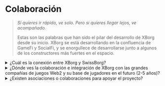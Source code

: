 # Colaboración

> _Si quieres ir rápido, ve solo. Pero si quieres llegar lejos, ve acompañado._&#x20;
>
>
>
> Estas son las palabras que han sido el pilar del desarrollo de XBorg desde su inicio. XBorg se está desarrollando en la confluencia de GameFi y SocialFi, y se enorgullece de desarrollarse junto a algunos de los constructores más fuertes en el espacio.

<details>

<summary>¿Cuál es la conexión entre XBorg y SwissBorg?</summary>

XBorg es la empresa de juegos de SwissBorg, una destacada aplicación europea de gestión de riqueza criptográfica con más de 750,000 usuarios verificados. La relación entre SwissBorg y XBorg va mucho más allá de una simple asociación o inversión, ya que las dos entidades están estrechamente entrelazadas de manera mutuamente beneficiosa. XBorg disfruta de muchos beneficios de SwissBorg, incluido el acceso a apoyo de marketing, asesoramiento legal, orientación estratégica, asistencia de recursos humanos y una vasta red de fundadores e inversores influyentes.

#### ¿Cuáles son los beneficios para SwissBorg?

Consecuentemente, el éxito de XBorg aumenta el valor intrínseco de SwissBorg, incluido el valor de la equidad y del token. XBorg es crucial para mantener la relevancia de SwissBorg dentro de la industria de los juegos, un impulsor clave de la adopción masiva de criptomonedas. Los productos de SwissBorg se mencionan con frecuencia en las ofertas de XBorg, como el KYC del lanzamiento y la pasarela de juegos Off/On ramp. Además, también se otorgarán utilidades al token CHSB dentro del protocolo de XBorg. Además, XBorg es financieramente autónomo, lo que evita el consumo de la tasa de quema de SwissBorg.

</details>

<details>

<summary>¿Dónde ves la colaboración e integración de XBorg con las grandes compañías de juegos Web2 y su base de jugadores en el futuro (2-5 años)?</summary>

XBorg está buscando estratégicamente negociaciones con importantes editores de juegos para asegurar acuerdos de licencia que brinden acceso a valiosos datos dentro del juego. A medida que miramos hacia el futuro, anticipamos que las principales compañías de juegos reconocerán cada vez más el inmenso potencial de nuestra tecnología innovadora y buscarán integrarla en sus plataformas para mejorar la experiencia del usuario. Además, XBorg está explorando activamente oportunidades de colaboración con equipos prominentes de deportes electrónicos e influencers de Web2, con quienes estamos involucrados en discusiones prometedoras y productivas. Estas asociaciones estratégicas están preparadas para acelerar aún más el crecimiento y la expansión de nuestra plataforma revolucionaria.

</details>

<details>

<summary>¿Existen asociaciones o colaboraciones para apoyar el proyecto?</summary>

En primer lugar, XBorg es la empresa de juegos de SwissBorg, la relación va mucho más allá de un acuerdo de asociación, nuestras operaciones están profundamente arraigadas con SwissBorg. Nos beneficiamos de la ayuda de los ejecutivos de nivel C de SwissBorg, asesoramiento legal, activaciones de marketing y adquisición de talento. SwissBorg ayuda a XBorg a crecer y viceversa.

En cuanto a nuestras asociaciones, nos hemos asociado con marcas destacadas de Web3 como

* [**Brave Software**](https://brave.com/)
* [**Polygon Gaming**](https://polygon.technology/)
* [**Yield Guild Games**](https://www.yieldguild.io/)
* [**Mantle Network**](https://www.mantle.xyz/)
* [**Ultra**](https://ultra.io/)
* [**Myria**](https://myria.com/)
* [**Zilliqa**](https://www.zilliqa.com/)
* [**Community Gaming**](https://www.communitygaming.io/)
* [**Polkastarter Gaming**](https://polkastarter.gg/)

y compañías de Web2 como [TeamBDS](https://teambds.gg/)

Además, nos hemos asociado con **+30 juegos de Web3**.

</details>